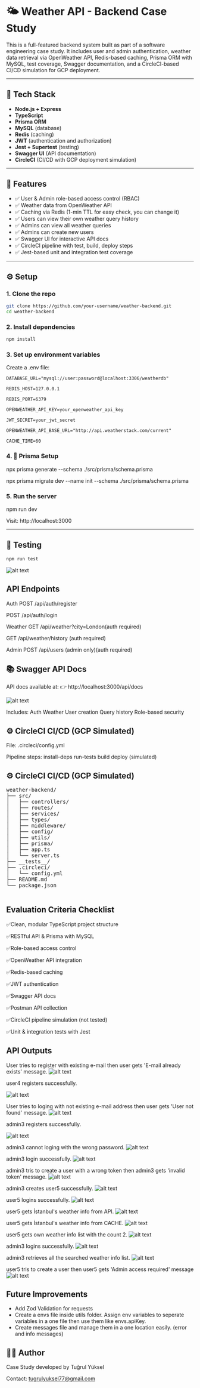 # 🌤️ Weather API - Backend Case Study

This is a full-featured backend system built as part of a software engineering case study. It includes user and admin authentication, weather data retrieval via OpenWeather API, Redis-based caching, Prisma ORM with MySQL, test coverage, Swagger documentation, and a CircleCI-based CI/CD simulation for GCP deployment.

---

## 🧰 Tech Stack

- **Node.js + Express**
- **TypeScript**
- **Prisma ORM**
- **MySQL** (database)
- **Redis** (caching)
- **JWT** (authentication and authorization)
- **Jest + Supertest** (testing)
- **Swagger UI** (API documentation)
- **CircleCI** (CI/CD with GCP deployment simulation)

---

## 🚀 Features

- ✅ User & Admin role-based access control (RBAC)
- ✅ Weather data from OpenWeather API
- ✅ Caching via Redis (1-min TTL for easy check, you can change it)
- ✅ Users can view their own weather query history
- ✅ Admins can view all weather queries
- ✅ Admins can create new users
- ✅ Swagger UI for interactive API docs
- ✅ CircleCI pipeline with test, build, deploy steps
- ✅ Jest-based unit and integration test coverage

---

## ⚙️ Setup

### 1. Clone the repo

```bash
git clone https://github.com/your-username/weather-backend.git
cd weather-backend
```
### 2. Install dependencies
```bash
npm install
```

### 3. Set up environment variables
Create a .env file:

    DATABASE_URL="mysql://user:password@localhost:3306/weatherdb"

    REDIS_HOST=127.0.0.1

    REDIS_PORT=6379

    OPENWEATHER_API_KEY=your_openweather_api_key

    JWT_SECRET=your_jwt_secret

    OPENWEATHER_API_BASE_URL="http://api.weatherstack.com/current"

    CACHE_TIME=60

### 4.  🔧 Prisma Setup
npx prisma generate --schema ./src/prisma/schema.prisma

npx prisma migrate dev --name init --schema ./src/prisma/schema.prisma

### 5. Run the server
npm run dev

Visit: http://localhost:3000

---

## 🧪 Testing
```bash
npm run test
```
![alt text](image-14.png)

## API Endpoints
Auth
POST /api/auth/register

POST /api/auth/login

Weather
GET /api/weather?city=London(auth required)

GET /api/weather/history (auth required)

Admin
POST /api/users (admin only)(auth required)


## 📚 Swagger API Docs
API docs available at:
👉 http://localhost:3000/api/docs

![alt text](image-16.png)


Includes:
Auth
Weather
User creation
Query history
Role-based security

## ⚙️ CircleCI CI/CD (GCP Simulated)
File: .circleci/config.yml

Pipeline steps:
install-deps
run-tests
build
deploy (simulated)

## ⚙️ CircleCI CI/CD (GCP Simulated)
<pre lang="md">
weather-backend/
├── src/
│   ├── controllers/
│   ├── routes/
│   ├── services/
│   ├── types/
│   ├── middleware/
│   ├── config/
│   ├── utils/
│   ├── prisma/
│   ├── app.ts
│   └── server.ts
├── __tests__/
├── .circleci/
│   └── config.yml
├── README.md
└── package.json
 </code> </pre>


## Evaluation Criteria Checklist
 ✅Clean, modular TypeScript project structure

 ✅RESTful API & Prisma with MySQL

 ✅Role-based access control

 ✅OpenWeather API integration

 ✅Redis-based caching

 ✅JWT authentication

 ✅Swagger API docs

 ✅Postman API collection

 ✅CircleCI pipeline simulation (not tested)

 ✅Unit & integration tests with Jest

## API Outputs

User tries to register with existing e-mail then user gets 'E-mail already exists' message.
![alt text](image.png)

user4 registers successfully.

![alt text](image-1.png)

User tries to loging with not existing e-mail address then user gets 'User not found' message.
![alt text](image-2.png)

admin3 registers successfully.

![alt text](image-3.png)

admin3 cannot loging with the wrong password.
![alt text](image-4.png)

admin3 login successfully.
![alt text](image-5.png)

admin3 tris to create a user with a wrong token then admin3 gets 'invalid token' message.
![alt text](image-6.png)

admin3 creates user5 successfully.
![alt text](image-7.png)

user5 logins successfully.
![alt text](image-8.png)

user5 gets İstanbul's weather info from API.
![alt text](image-9.png)

user5 gets İstanbul's weather info from CACHE.
![alt text](image-10.png)

user5 gets own weather info list with the count 2.
![alt text](image-11.png)

admin3 logins successfully.
![alt text](image-12.png)

admin3 retrieves all the searched weather info list.
![alt text](image-13.png)

user5 tris to create a user then user5 gets 'Admin access required' message
![alt text](image-15.png) 


## Future Improvements

- Add Zod Validation for requests
- Create a envs file inside utils folder. Assign env variables to seperate variables in a one file then use them like envs.apiKey.
- Create messages file and manage them in a one location easily. (error and info messages)

## 👨‍💻 Author
Case Study developed by Tuğrul Yüksel

Contact: tugrulyuksel77@gmail.com